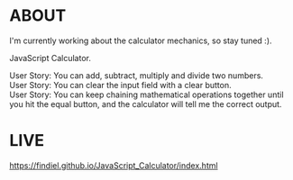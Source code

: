 # ABOUT
I'm currently working about the calculator mechanics, so stay tuned :). <br />

JavaScript Calculator. <br />

User Story: You can add, subtract, multiply and divide two numbers. <br />
User Story: You can clear the input field with a clear button. <br />
User Story: You can keep chaining mathematical operations together until you hit the equal button, and the calculator will tell me the correct output. <br />

# LIVE
https://findiel.github.io/JavaScript_Calculator/index.html

